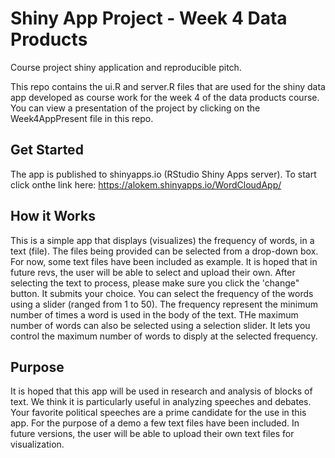 # Shiny App Project - Week 4 Data Products
Course project shiny application and reproducible pitch.

This repo contains the ui.R and server.R files that are used for the shiny data app developed as course work for the week 4 of the data products course. 
You can view a presentation of the project by clicking on the Week4AppPresent file in this repo.

## Get Started
The app is published to shinyapps.io (RStudio Shiny Apps server). To start click onthe link here:
https://alokem.shinyapps.io/WordCloudApp/

## How it Works
This is a simple app that displays (visualizes) the frequency of words, in a text (file). 
The files being provided can be selected from a drop-down box. For now, some text files have been included as example. It is hoped that in future revs, the user will be able to select and upload their own. 
After selecting the text to process, please make sure you click the 'change" button. It submits your choice.
You can select the frequency of the words using a slider (ranged from 1 to 50). The frequency represent the minimum number of times a word is used in the body of the text.
THe maximum number of words can also be selected using a selection slider. It lets you control the maximum number of words to disply at the selected frequency.

## Purpose
It is hoped that this app will be used in research and analysis of blocks of text. We think it is particularly useful in analyzing speeches and debates. Your favorite political speeches are a prime candidate for the use in this app. For the purpose of a demo a few text files have been included. In future versions, the user will be able to upload their own text files for visualization.
